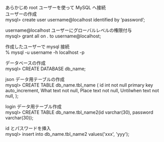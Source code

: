 あらかじめ root ユーザーを使って MySQL へ接続<br>
ユーザーの作成<br>
mysql> create user username@localhost identified by ‘password’;

username@localhost ユーザーにグローバルレベルの権限付与<br>
mysql> grant all on _._ to username@localhost;

作成したユーザーで mysql 接続<br>
% mysql -u username -h localhost -p

データベースの作成<br>
mysql> CREATE DATABASE db_name;

json データ用テーブルの作成<br>
mysql> CREATE TABLE db_name.tbl_name (
id int not null primary key auto_increment,
What text not null,
Place text not null,
Untilwhen text not null,
);

login データ用テーブル作成<br>
mysql> CREATE TABLE db_name.tbl_name2(id varchar(30), password varchar(30));

id とパスワードを挿入<br>
mysql> insert into db_name.tbl_name2 values('xxx', 'yyy');
